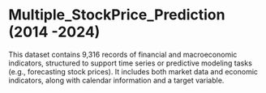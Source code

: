 # Multiple_StockPrice_Prediction (2014 -2024)

This dataset contains 9,316 records of financial and macroeconomic indicators, structured to support time series or predictive modeling tasks (e.g., forecasting stock prices). It includes both market data and economic indicators, along with calendar information and a target variable.

